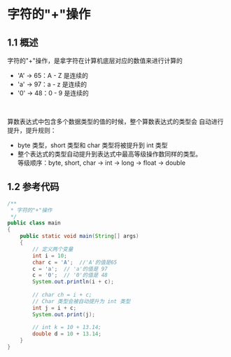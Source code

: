 #  字符的"+"操作

## 1.1 概述

字符的"+"操作，是拿字符在计算机底层对应的数值来进行计算的

- 'A' → 65：A - Z 是连续的
- 'a' → 97：a - z 是连续的
- '0' → 48：0 - 9 是连续的

<br>

算数表达式中包含多个数据类型的值的时候，整个算数表达式的类型会 自动进行提升，提升规则：

- byte 类型，short 类型和 char 类型将被提升到 int 类型
- 整个表达式的类型自动提升到表达式中最高等级操作数同样的类型。<br>等级顺序：byte, short, char → int → long → float → double

## 1.2 参考代码

```java
/**
 * 字符的"+"操作
 */
public class main
{
    public static void main(String[] args)
    {
        // 定义两个变量
        int i = 10;
        char c = 'A';  //'A'的值是65
        c = 'a';  // 'a'的值是 97
        c = '0';  // '0'的值是 48
     	System.out.println(i + c);
        
        // char ch = i + c;
        // Char 类型会被自动提升为 int 类型
        int j = i + c;
        System.out.print(j);
        
        // int k = 10 + 13.14;
        double d = 10 + 13.14;
    }
}
```



